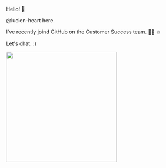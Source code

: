 Hello! 👋 

@lucien-heart here. 

I've recently joind GitHub on the Customer Success team. 🙌🏼 🔥 

Let's chat. :)

<div><img src="https://media3.giphy.com/media/TgV7fAvYIZMHOed0Rg/giphy.gif?cid=5a38a5a2h5jbm6x1orzohugcnwn6pjvrbnebwghlezzrym6g&amp;rid=giphy.gif&amp;ct=g" style="border:0;height:300px;width:300px"/>


